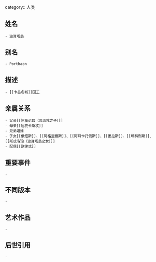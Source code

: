 category:: 人类
## 姓名
	- 波耳塔翁
## 别名
	- Porthaon
## 描述
	- [[卡吕冬城]]国王
## 亲属关系
	- 父亲[[阿革诺耳（普琉戎之子）]]
	- 母亲[[厄庇卡斯忒]]
	- 兄弟姐妹
	- 子女[[俄纽斯]]、[[阿格里俄斯]]、[[阿耳卡托俄斯]]、[[墨拉斯]]、[[琉科剖斯]]、[[斯忒洛珀（波耳塔翁之女）]]
	- 配偶[[欧律忒]]
## 重要事件
	-
## 不同版本
	-
## 艺术作品
	-
## 后世引用
	-
